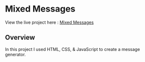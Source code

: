 # Mixed Messages

View the live project here : [Mixed Messages](https://laidev.github.io/Mixed-Messages/)

## Overview

In this project I used HTML, CSS, & JavaScript to create a message generator. 
